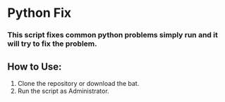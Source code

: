 # Python Fix

### This script fixes common python problems simply run and it will try to fix the problem.

## How to Use:
1. Clone the repository or download the bat.
2. Run the script as Administrator.

